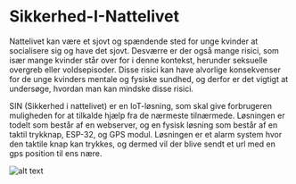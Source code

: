 # Sikkerhed-I-Nattelivet
Nattelivet kan være et sjovt og spændende sted for unge kvinder at socialisere sig og have det sjovt. Desværre er der også mange risici, som især mange kvinder står over for i denne kontekst, herunder seksuelle overgreb eller voldsepisoder. Disse risici kan have alvorlige konsekvenser for de unge kvinders mentale og fysiske sundhed, og derfor er det vigtigt at undersøge, hvordan man kan mindske disse risici.

SIN (Sikkerhed i nattelivet) er en IoT-løsning, som skal give forbrugeren muligheden for at tilkalde hjælp fra de nærmeste tilnærmede.
Løsningen er todelt som består af en webserver, og en fysisk løsning som består af en taktil trykknap, ESP-32, og GPS modul. Løsningen er et alarm system hvor den taktile knap kan trykkes, og dermed vil der blive sendt et url med en gps position til ens nære.

![alt text](https://github.com/Sabeniano/Sikkerhed-I-Nattelivet/image/server_topologi.jpg?raw=true)
